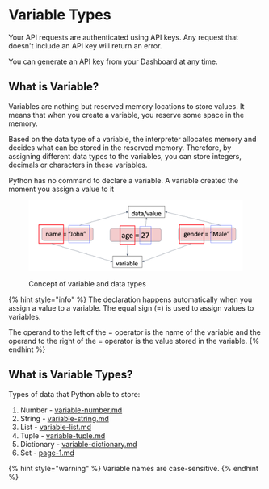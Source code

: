 # Variable Types

Your API requests are authenticated using API keys. Any request that doesn't include an API key will return an error.

You can generate an API key from your Dashboard at any time.

## What is Variable?

Variables are nothing but reserved memory locations to store values. It means that when you create a variable, you reserve some space in the memory.

Based on the data type of a variable, the interpreter allocates memory and decides what can be stored in the reserved memory. Therefore, by assigning different data types to the variables, you can store integers, decimals or characters in these variables.

Python has no command to declare a variable. A variable created the moment you assign a value to it

<figure><img src=".gitbook/assets/Screenshot 2022-09-27 at 10.46.43 PM.png" alt=""><figcaption><p>Concept of variable and data types</p></figcaption></figure>

{% hint style="info" %}
The declaration happens automatically when you assign a value to a variable. The equal sign (=) is used to assign values to variables.

The operand to the left of the = operator is the name of the variable and the operand to the right of the = operator is the value stored in the variable.
{% endhint %}

## What is Variable Types?

Types of data that Python able to store:

1. Number - [variable-number.md](variable-types/variable-number.md "mention")
2. String - [variable-string.md](variable-types/variable-string.md "mention")
3. List - [variable-list.md](variable-types/variable-list.md "mention")
4. Tuple - [variable-tuple.md](variable-types/variable-tuple.md "mention")
5. Dictionary - [variable-dictionary.md](variable-types/variable-dictionary.md "mention")
6. Set - [page-1.md](quick-start/page-1.md "mention")

{% hint style="warning" %}
Variable names are case-sensitive.
{% endhint %}

